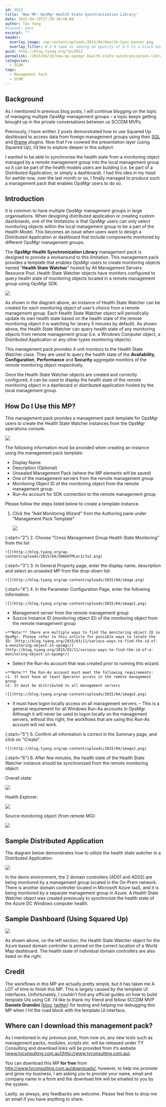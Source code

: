 ```yaml
---
id: 3912
title: 'New MP: OpsMgr Health State Synchronization Library'
date: 2015-04-19T17:29:36+10:00
author: Tao Yang
#layout: post
excerpt: ""
header:
  overlay_image: /wp-content/uploads/2015/04/Health-Sync-banner.png
  overlay_filter: 0.5 # same as adding an opacity of 0.5 to a black background
guid: http://blog.tyang.org/?p=3912
permalink: /2015/04/19/new-mp-opsmgr-health-state-synchronization-library/
categories:
  - SCOM
tags:
  - Management Pack
  - SCOM
---
```


## Background

As I mentioned in previous blog posts, I will continue blogging on the topic of managing multiple OpsMgr management groups – a topic keeps getting brought up in the private conversations between us SCCDM MVPs.

Previously, I have written 2 posts demonstrated how to use Squared Up dashboard to access data from foreign management groups using their [SQL](http://blog.tyang.org/2015/03/13/using-squared-up-as-an-universal-dashboard-solution/) and [Iframe](ttp://blog.tyang.org/2015/03/25/consolidate-multiple-squared-up-instances-into-single-dashboard/) plugins. Now that I’ve covered the presentation layer (using Squared Up), I’d like to explore deeper in this subject.

I wanted to be able to synchronise the health state from a monitoring object managed by a remote management group into the local management group so it can be part of the health models users are building (i.e. be part of a Distributed Application, or simply a dashboard). I had this idea in my head for awhile now, over the last month or so, I finally managed to produce such a management pack that enables OpsMgr users to do so.

## Introduction

It is common to have multiple OpsMgr management groups in large organisations. When designing distributed application or creating custom dashboards, one of the limitations is that OpsMgr users can only select monitoring objects within the local management group to be a part of the Health Model. This becomes an issue when users want to design a Distributed Application or dashboard that include components monitored by different OpsMgr management groups.

The **OpsMgr Health Synchronization Library** management pack is designed to provide a workaround to this limitation. This management pack provides a template that enables OpsMgr users to create monitoring objects named "<b>Health State Watcher</b>" hosted by All Management Servers Resource Pool. Health State Watcher objects have monitors configured to query health state of monitoring objects located in a remote management group using OpsMgr SDK.

![](http://blog.tyang.org/wp-content/uploads/2015/04/HealthStateSyncMPDiagram.png)

As shown in the diagram above, an instance of Health State Watcher can be created for each monitoring object of user’s choice from a remote management group. Each Health State Watcher object will periodically update its own health state based on the health state of the remote monitoring object it is watching for (every 5 minutes by default). As shown above, the Health State Watcher can query health state of any monitoring objects from remote management group (i.e. a Windows Computer object, a Distributed Application or any other types monitoring objects).

This management pack provides 4 unit monitors to the Health State Watcher class. They are used to query the health state of the **Availability**, <b>Configuration</b>, <b>Performance</b> and <b>Security</b> aggregate monitors of the remote monitoring object respectively.

Once the Health State Watcher objects are created and correctly configured, it can be used to display the health state of the remote monitoring object in a dashboard or distributed application hosted by the local management group.

## How Do I Use this MP?

This management pack provides a management pack template for OpsMgr users to create the Health State Watcher instances from the OpsMgr operations console.

![](http://blog.tyang.org/wp-content/uploads/2015/04/SNAGHTMLeb9f2ef.png)

The following information must be provided when creating an instance using the management pack template:

* Display Name
* Description (Optional)
* Unsealed Management Pack (where the MP elements will be saved)
* One of the management servers from the remote management group
* Monitoring Object ID of the monitoring object from the remote management group
* Run-As account for SDK connection to the remote management group


Please follow the steps listed below to create a template instance.

1. Click the "Add Monitoring Wizard" from the Authoring pane under "Management Pack Template"

	![](http://blog.tyang.org/wp-content/uploads/2015/04/SNAGHTMLec2e084.png)

{:start="2"}
2. Choose "Cross Management Group Health State Monitoring" from the list

	![](http://blog.tyang.org/wp-content/uploads/2015/04/SNAGHTMLec1c7a2.png)

{:start="3"}
3. In General Property page, enter the display name, description and select an unsealed MP from the drop-down list:

	![](http://blog.tyang.org/wp-content/uploads/2015/04/image.png)

{:start="4"}
4. In the Parameter Configuration Page, enter the following information:

	![](http://blog.tyang.org/wp-content/uploads/2015/04/image1.png)

   * Management server from the remote management group
   * Source Instance ID (monitoring object ID) of the monitoring object from the remote management group

	>**Note:** there are multiple ways to find the monitoring object ID in OpsMgr. Please refer to this article for possible ways to locate the ID: [http://blog.tyang.org/2015/03/11/various-ways-to-find-the-id-of-a-monitoring-object-in-opsmgr/](http://blog.tyang.org/2015/03/11/various-ways-to-find-the-id-of-a-monitoring-object-in-opsmgr/)

   * Select the Run-As account that was created prior to running this wizard.

	>**Note:** The Run-As account must meet the following requirements:
	>1. It must have at least Operator access in the remote management group
	>2. It must be distributed to all management servers

	![](http://blog.tyang.org/wp-content/uploads/2015/04/image2.png)

  * It must have logon locally access on all management servers. – This is a general requirement for all Windows Run-As accounts in OpsMgr. Although it will never be used to logon locally on the management servers, without this right, the workflows that are using this Run-As account will not work.

{:start="5"}
5. Confirm all information is correct in the Summary page, and click on "Create".

	![](http://blog.tyang.org/wp-content/uploads/2015/04/image3.png)

{:start="6"}
6. After few minutes, the health state of the Health State Watcher instance should be synchronized from the remote monitoring object:

Overall state:

![](http://blog.tyang.org/wp-content/uploads/2015/04/image4.png)

Health Explorer:

![](http://blog.tyang.org/wp-content/uploads/2015/04/image5.png)

Source monitoring object (from remote MG):

![](http://blog.tyang.org/wp-content/uploads/2015/04/image6.png)

## Sample Distributed Application

The diagram below demonstrates how to utilize the health state watcher in a Distributed Application:

![](http://blog.tyang.org/wp-content/uploads/2015/04/image7.png)

In the demo environment, the 2 domain controllers (AD01 and AD02) are being monitored by a management group located in the On-Prem network. There is another domain controller located in Microsoft Azure IaaS, and it is being monitored by a separate management group in Azure. A Health State Watcher object was created previously to synchronize the health state of the Azure DC Windows computer health.

## Sample Dashboard (Using Squared Up)

![](http://blog.tyang.org/wp-content/uploads/2015/04/image8.png)

As shown above, on the left section, the Health State Watcher object for the Azure based domain controller is pinned on the correct location of a World Map dashboard. The health state of individual domain controllers are also listed on the right.

## Credit

The workflows in this MP are actually pretty simple, but it has taken me A LOT of time to finish this MP. This is largely caused by the template UI interfaces. Unfortunately, I couldn’t find any official guides on how to build template UIs using C#. I’d like to thank my friend and fellow SCCDM MVP **Daniele Grandini** ([blog](https://nocentdocent.wordpress.com/), [twitter](https://twitter.com/DanieleGrandini)) for testing and helping me debugging this MP when I hit the road block with the template UI interface.

## Where can I download this management pack?

As I mentioned in my previous post, from now on, any new tools such as management packs, modules, scripts etc. will be released under TY Consulting and download links will be provided from it’s website [www.tyconsulting.com.au](http://www.tyconsulting.com.au).

You can download this MP **for free** from <a title="http://www.tyconsulting.com.au/downloads/" href="http://www.tyconsulting.com.au/downloads/">http://www.tyconsulting.com.au/downloads/</a>, however, to help me promote and grow my business, I am asking you to provide your name, email and company name in a form and the download link will be emailed to you by the system.

Lastly, as always, any feedbacks are welcome. Please feel free to drop me an email if you have anything to share.